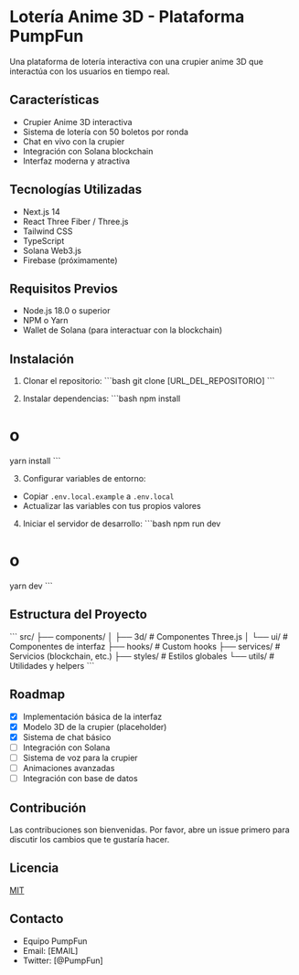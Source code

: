 # Lotería Anime 3D - Plataforma PumpFun

Una plataforma de lotería interactiva con una crupier anime 3D que interactúa con los usuarios en tiempo real.

## Características

- Crupier Anime 3D interactiva
- Sistema de lotería con 50 boletos por ronda
- Chat en vivo con la crupier
- Integración con Solana blockchain
- Interfaz moderna y atractiva

## Tecnologías Utilizadas

- Next.js 14
- React Three Fiber / Three.js
- Tailwind CSS
- TypeScript
- Solana Web3.js
- Firebase (próximamente)

## Requisitos Previos

- Node.js 18.0 o superior
- NPM o Yarn
- Wallet de Solana (para interactuar con la blockchain)

## Instalación

1. Clonar el repositorio:
\`\`\`bash
git clone [URL_DEL_REPOSITORIO]
\`\`\`

2. Instalar dependencias:
\`\`\`bash
npm install
# o
yarn install
\`\`\`

3. Configurar variables de entorno:
- Copiar `.env.local.example` a `.env.local`
- Actualizar las variables con tus propios valores

4. Iniciar el servidor de desarrollo:
\`\`\`bash
npm run dev
# o
yarn dev
\`\`\`

## Estructura del Proyecto

\`\`\`
src/
  ├── components/
  │   ├── 3d/          # Componentes Three.js
  │   └── ui/          # Componentes de interfaz
  ├── hooks/           # Custom hooks
  ├── services/        # Servicios (blockchain, etc.)
  ├── styles/          # Estilos globales
  └── utils/           # Utilidades y helpers
\`\`\`

## Roadmap

- [x] Implementación básica de la interfaz
- [x] Modelo 3D de la crupier (placeholder)
- [x] Sistema de chat básico
- [ ] Integración con Solana
- [ ] Sistema de voz para la crupier
- [ ] Animaciones avanzadas
- [ ] Integración con base de datos

## Contribución

Las contribuciones son bienvenidas. Por favor, abre un issue primero para discutir los cambios que te gustaría hacer.

## Licencia

[MIT](LICENSE)

## Contacto

- Equipo PumpFun
- Email: [EMAIL]
- Twitter: [@PumpFun]
